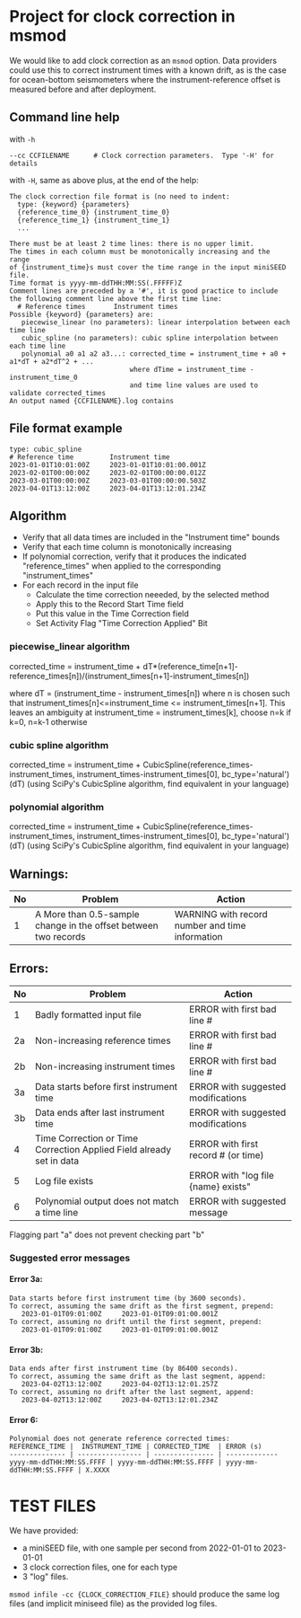 

# Project for clock correction in msmod

We would like to add clock correction as an `msmod` option.  Data providers could use this to correct instrument times with a known drift, as is the case for ocean-bottom seismometers where the instrument-reference offset is measured before and after deployment.

## Command line  help

with `-h`

```
--cc CCFILENAME      # Clock correction parameters.  Type '-H' for details
```

with `-H`, same as above plus, at the end of the help:
```
The clock correction file format is (no need to indent:
  type: {keyword} {parameters}
  {reference_time_0} {instrument_time_0}
  {reference_time_1} {instrument_time_1}
  ...

There must be at least 2 time lines: there is no upper limit.
The times in each column must be monotonically increasing and the range
of {instrument_time}s must cover the time range in the input miniSEED file.
Time format is yyyy-mm-ddTHH:MM:SS(.FFFFF)Z
Comment lines are preceded by a '#', it is good practice to include
the following comment line above the first time line:
  # Reference times       Instrument times
Possible {keyword} {parameters} are:
   piecewise_linear (no parameters): linear interpolation between each time line
   cubic_spline (no parameters): cubic spline interpolation between each time line
   polynomial a0 a1 a2 a3...: corrected_time = instrument_time + a0 + a1*dT + a2*dT^2 + ...
                              where dTime = instrument_time - instrument_time_0
                              and time line values are used to validate corrected_times
An output named {CCFILENAME}.log contains

```
  
## File format example

```
type: cubic_spline
# Reference time         Instrument time
2023-01-01T10:01:00Z     2023-01-01T10:01:00.001Z
2023-02-01T00:00:00Z     2023-02-01T00:00:00.012Z
2023-03-01T00:00:00Z     2023-03-01T00:00:00.503Z
2023-04-01T13:12:00Z     2023-04-01T13:12:01.234Z
```

## Algorithm

- Verify that all data times are included in the "Instrument time" bounds
- Verify that each time column is monotonically increasing
- If polynomial correction, verify that it produces the indicated "reference_times"
  when applied to the corresponding "instrument_times"
- For each record in the input file
	- Calculate the time correction neeeded, by the selected method
	- Apply this to the Record Start Time field
	- Put this value in the Time Correction field
	- Set Activity Flag "Time Correction Applied" Bit

### piecewise_linear algorithm
corrected_time = instrument_time + dT*(reference_time[n+1]-reference_times[n])/(instrument_times[n+1]-instrument_times[n])

where dT = (instrument_time - instrument_times[n])
where n is chosen such that instrument_times[n]<=instrument_time <= instrument_times[n+1].
This leaves an ambiguity at instrument_time = instrument_times[k], choose n=k if k=0, n=k-1 otherwise

### cubic spline algorithm
corrected_time = instrument_time + CubicSpline(reference_times-instrument_times,
                                               instrument_times-instrument_times[0],
					       bc_type='natural')(dT)
(using SciPy's CubicSpline algorithm, find equivalent in your language)

### polynomial algorithm
corrected_time = instrument_time + CubicSpline(reference_times-instrument_times,
                                               instrument_times-instrument_times[0],
					       bc_type='natural')(dT)
(using SciPy's CubicSpline algorithm, find equivalent in your language)

## Warnings:

No  | Problem                         | Action
--- | ------------------------------- | --------------------------------
1   | A More than 0.5-sample change in the offset between two records | WARNING with record number and time information

## Errors:

No  | Problem                         | Action
--- | ------------------------------- | --------------------------------
1   | Badly formatted input file      | ERROR with first bad line #
2a  | Non-increasing reference times  | ERROR with first bad line #
2b  | Non-increasing instrument times | ERROR with first bad line #
3a  | Data starts before first instrument time | ERROR with suggested modifications
3b  | Data ends after last instrument time | ERROR with suggested modifications
4   | Time Correction or Time Correction Applied Field already set in data | ERROR with first record # (or time)
5   | Log file exists                 | ERROR with "log file {name} exists"
6   | Polynomial output does not match a time line | ERROR with suggested message

Flagging part "a" does not prevent checking part "b"

### Suggested error messages

#### Error 3a:

```
Data starts before first instrument time (by 3600 seconds).
To correct, assuming the same drift as the first segment, prepend:
   2023-01-01T09:01:00Z     2023-01-01T09:01:00.001Z
To correct, assuming no drift until the first segment, prepend:
   2023-01-01T09:01:00Z     2023-01-01T09:01:00.001Z
```
#### Error 3b:

```
Data ends after first instrument time (by 86400 seconds).
To correct, assuming the same drift as the last segment, append:
   2023-04-02T13:12:00Z     2023-04-02T13:12:01.257Z
To correct, assuming no drift after the last segment, append:
   2023-04-02T13:12:00Z     2023-04-02T13:12:01.234Z
```

#### Error 6:

```
Polynomial does not generate reference corrected times:
REFERENCE_TIME |  INSTRUMENT_TIME | CORRECTED_TIME  | ERROR (s)
-------------- | ---------------- | --------------- | -------------
yyyy-mm-ddTHH:MM:SS.FFFF | yyyy-mm-ddTHH:MM:SS.FFFF | yyyy-mm-ddTHH:MM:SS.FFFF | X.XXXX
```

# TEST FILES
We have provided:
- a miniSEED file, with one sample per second from 2022-01-01 to
2023-01-01
- 3 clock correction files, one for each type
- 3 "log" files.

`msmod infile -cc {CLOCK_CORRECTION_FILE}` should produce the same log files (and implicit miniseed file) as the provided log files.
